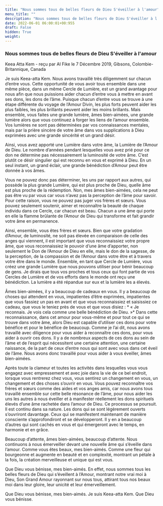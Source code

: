 ```yaml
---
title: "Nous sommes tous de belles fleurs de Dieu S'éveiller à l'amour"
menu_title: ""
description: "Nous sommes tous de belles fleurs de Dieu S'éveiller à l'amour"
date: 2022-06-01 06:00:01+00:955
draft: False
hidden: True
weight:
---
```

### Nous sommes tous de belles fleurs de Dieu S'éveiller à l'amour

Keea Atta Kem - reçu par Al Fike le 7 Décembre 2019, Gibsons, Colombie-Britannique, Canada

Je suis Keea-atta Kem. Nous avons travaillé très diligemment sur chacun d’entre vous. Cette opportunité de vous avoir tous ensemble dans une même pièce, dans un même Cercle de Lumière, est un grand avantage pour nous afin que nous puissions aider chacun d’entre vous à mettre en avant ses dons, les dons de l’âme. Puisque chacun d’entre vous se trouve à une étape différente du voyage de l’Amour Divin, les plus forts peuvent aider les plus faibles, les plus brillants peuvent aider les moins brillants. Mais ensemble, vous faites une grande lumière, âmes bien-aimées, une grande lumière alors que vous continuez à forger les liens de l’amour ensemble. Vos lumières ne sont pas déterminées par vos connaissances mentales, mais par la prière sincère de votre âme dans vos supplications à Dieu exprimées avec une grande sincérité et un grand désir.

Ainsi, vous avez apporté une Lumière dans votre âme, la Lumière de l’Amour de Dieu. Le nombre d’années pendant lesquelles vous avez prié pour ce don ne détermine pas nécessairement la luminosité de votre âme. C’est plutôt ce désir singulier qui est reconnu en vous et exprimé à Dieu. En un seul instant, un grand éclair, une grande bénédiction d’Amour peut être donnée à vos âmes.

Vous ne pouvez donc pas déterminer, les uns par rapport aux autres, qui possède la plus grande Lumière, qui est plus proche de Dieu, quelle âme est plus proche de la rédemption. Non, mes âmes bien-aimées, cela ne peut pas être vu par vous car vous n’avez pas la perception de l’âme pour savoir. Pour cette raison, vous ne pouvez pas juger vos frères et sœurs. Vous pouvez seulement soutenir, aimer et reconnaître la beauté de chaque individu dans ce Cercle, car chacun est beau. Chacun a une âme qui porte en elle la flamme brûlante de l’Amour de Dieu qui transforme et fait grandir votre âme en permanence.

Ainsi, ensemble, vous êtes frères et sœurs. Bien que votre gradation d’Amour, de luminosité, ne soit pas élevée en comparaison de celle des anges qui viennent, il est important que vous reconnaissiez votre propre âme, que vous reconnaissiez le pouvoir d’une âme d’apporter, non seulement le Don de l’Amour de Dieu en elle, mais le don de la sagesse, de la perception, de la compassion et de l’Amour dans votre être et à travers votre être dans le monde. Ensemble, en tant que Cercle de Lumière, vous créez une grande Lumière que nous pouvons utiliser pour bénir beaucoup de gens. Je dirais que tous vos proches et tous ceux qui font partie de vos Cercles de Lumière et de vos efforts dans le monde ont reçu une bénédiction. La lumière a été répandue sur eux et la lumière les a élevés.

Âmes bien-aimées, il y a beaucoup de cadeaux en vous. Il y a beaucoup de choses qui attendent en vous, impatientes d’être exprimées, impatientes que vous fassiez un pas en avant et que vous reconnaissiez et saisissiez ce cadeau, que vous le teniez près de vous et que vous disiez : * « Je reconnais. Je vois cela comme une belle bénédiction de Dieu. »* Dans cette reconnaissance, dans cet amour pour vous-même et pour tout ce qui se trouve dans votre âme, alors Dieu est capable d’utiliser ces dons pour votre bénéfice et pour le bénéfice de beaucoup. Comme je l’ai dit, nous avons travaillé avec diligence pour vous aider à reconnaître ces dons, pour vous aider à ouvrir ces dons. Il y a de nombreux aspects de ces dons au sein de l’âme et de l’esprit qui nécessitent une certaine attention, une certaine naissance, de la part de ceux d’entre nous qui sont avec vous dans cet éveil de l’âme. Nous avons donc travaillé pour vous aider à vous éveiller, âmes bien-aimées.

Après toute la clameur et toutes les activités dans lesquelles vous vous engagez avec empressement et avec joie dans la vie de ce bel endroit, lorsque vous rentrerez chez vous, vous sentirez un changement en vous, un changement et des choses s’ouvrir en vous. Vous pouvez reconnaître vos frères et sœurs comme des aides et vos anges amis, car nous avons tous travaillé ensemble sur cette belle résonance de l’âme, pour nous aider les uns les autres à nous éveiller et à manifester réellement les dons spirituels élevés d’une âme rachetée dans l’amour de Dieu. Ce processus se poursuit. Il est continu dans sa nature. Les dons qui se sont légèrement ouverts s’ouvriront davantage. Ceux qui se manifestent maintenant de manière consciente s’approfondiront et se développeront. Il y en a beaucoup d’autres qui sont cachés en vous et qui émergeront avec le temps, en harmonie et en grâce.

Beaucoup d’attente, âmes bien-aimées, beaucoup d’attente. Nous continuons à nous émerveiller devant une nouvelle âme qui s’éveille dans l’amour. Comme vous êtes beaux, mes bien-aimés. Comme une fleur qui bourgeonne et augmente en beauté et en complexité, montrant un pétale à la fois, la création merveilleuse et unique qui est vous.

Que Dieu vous bénisse, mes bien-aimés. En effet, nous sommes tous les belles fleurs de Dieu qui s’éveillent à l’Amour, montrant notre vrai moi à Dieu, Son Grand Amour rayonnant sur nous tous, attirant tous nos beaux moi dans leur gloire, leur unicité et leur émerveillement.

Que Dieu vous bénisse, mes bien-aimés. Je suis Keea-atta Kem. Que Dieu vous bénisse.



